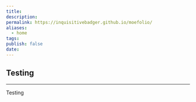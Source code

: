 ```yaml
---
title: 
description: 
permalink: https://inquisitivebadger.github.io/moefolio/
aliases:
  - home
tags: 
publish: false
date:
---
```

## Testing
---
Testing